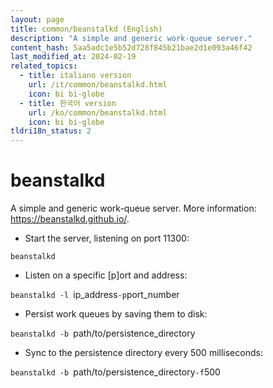```yaml
---
layout: page
title: common/beanstalkd (English)
description: "A simple and generic work-queue server."
content_hash: 5aa5adc1e5b52d728f845b21bae2d1e093a46f42
last_modified_at: 2024-02-19
related_topics:
  - title: italiano version
    url: /it/common/beanstalkd.html
    icon: bi bi-globe
  - title: 한국어 version
    url: /ko/common/beanstalkd.html
    icon: bi bi-globe
tldri18n_status: 2
---
```

# beanstalkd

A simple and generic work-queue server.
More information: <https://beanstalkd.github.io/>.

- Start the server, listening on port 11300:

`beanstalkd`

- Listen on a specific [p]ort and address:

`beanstalkd -l `<span class="tldr-var badge badge-pill bg-dark-lm bg-white-dm text-white-lm text-dark-dm font-weight-bold">ip_address</span>` -p `<span class="tldr-var badge badge-pill bg-dark-lm bg-white-dm text-white-lm text-dark-dm font-weight-bold">port_number</span>

- Persist work queues by saving them to disk:

`beanstalkd -b `<span class="tldr-var badge badge-pill bg-dark-lm bg-white-dm text-white-lm text-dark-dm font-weight-bold">path/to/persistence_directory</span>

- Sync to the persistence directory every 500 milliseconds:

`beanstalkd -b `<span class="tldr-var badge badge-pill bg-dark-lm bg-white-dm text-white-lm text-dark-dm font-weight-bold">path/to/persistence_directory</span>` -f `<span class="tldr-var badge badge-pill bg-dark-lm bg-white-dm text-white-lm text-dark-dm font-weight-bold">500</span>
